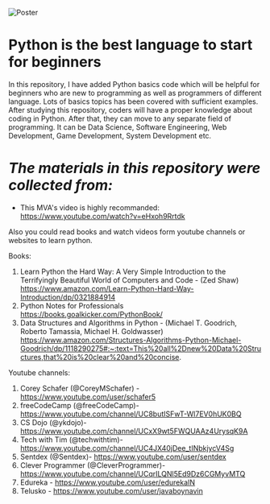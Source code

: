 ![Poster](https://github.com/ahammadshawki8/Python-Basics/blob/master/basics.jpg)
# Python is the best language to start for beginners

In this repository, I have added Python basics code which will be helpful for beginners who are new to programming as well as programmers of different language. 
Lots of basics topics has been covered with sufficient examples. After studying this repository, coders will have a proper knowledge about coding in Python. 
After that, they can move to any separate field of programming. It can be Data Science, Software Engineering, Web Development, Game Development, System Development etc.


# _The materials in this repository were collected from:_

* This MVA's video is highly recommanded:
https://www.youtube.com/watch?v=eHxoh9Rrtdk

Also you could read books and watch videos form youtube channels or websites to learn python.

Books:  
1. Learn Python the Hard Way: A Very Simple Introduction to the Terrifyingly Beautiful World of Computers and Code - (Zed Shaw)
https://www.amazon.com/Learn-Python-Hard-Way-Introduction/dp/0321884914
2. Python Notes for Professionals
https://books.goalkicker.com/PythonBook/
3. Data Structures and Algorithms in Python - (Michael T. Goodrich, Roberto Tamassia, Michael H. Goldwasser)
https://www.amazon.com/Structures-Algorithms-Python-Michael-Goodrich/dp/1118290275#:~:text=This%20all%2Dnew%20Data%20Structures,that%20is%20clear%20and%20concise.
  
  
Youtube channels: 
1. Corey Schafer (@CoreyMSchafer) - https://www.youtube.com/user/schafer5 
2. freeCodeCamp (@freeCodeCamp)- https://www.youtube.com/channel/UC8butISFwT-Wl7EV0hUK0BQ
3. CS Dojo (@ykdojo)- https://www.youtube.com/channel/UCxX9wt5FWQUAAz4UrysqK9A
4. Tech with Tim (@techwithtim)- https://www.youtube.com/channel/UC4JX40jDee_tINbkjycV4Sg
5. Sentdex (@Sentdex)- https://www.youtube.com/user/sentdex
6. Clever Programmer (@CleverProgrammer)- https://www.youtube.com/channel/UCqrILQNl5Ed9Dz6CGMyvMTQ
7. Edureka - https://www.youtube.com/user/edurekaIN
8. Telusko - https://www.youtube.com/user/javaboynavin
